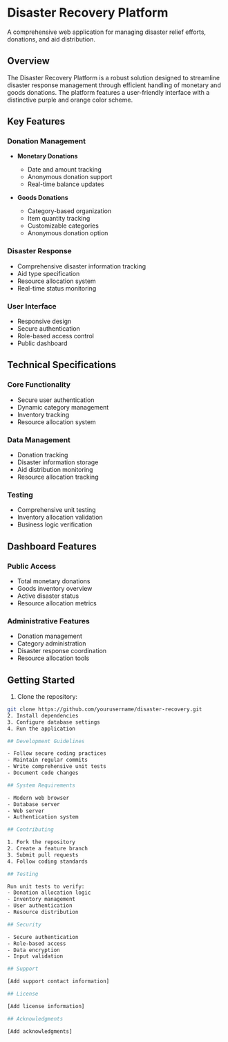 # Disaster Recovery Platform

A comprehensive web application for managing disaster relief efforts, donations, and aid distribution.

## Overview

The Disaster Recovery Platform is a robust solution designed to streamline disaster response management through efficient handling of monetary and goods donations. The platform features a user-friendly interface with a distinctive purple and orange color scheme.

## Key Features

### Donation Management
- **Monetary Donations**
  - Date and amount tracking
  - Anonymous donation support
  - Real-time balance updates

- **Goods Donations**
  - Category-based organization
  - Item quantity tracking
  - Customizable categories
  - Anonymous donation option

### Disaster Response
- Comprehensive disaster information tracking
- Aid type specification
- Resource allocation system
- Real-time status monitoring

### User Interface
- Responsive design
- Secure authentication
- Role-based access control
- Public dashboard

## Technical Specifications

### Core Functionality
- Secure user authentication
- Dynamic category management
- Inventory tracking
- Resource allocation system

### Data Management
- Donation tracking
- Disaster information storage
- Aid distribution monitoring
- Resource allocation tracking

### Testing
- Comprehensive unit testing
- Inventory allocation validation
- Business logic verification

## Dashboard Features

### Public Access
- Total monetary donations
- Goods inventory overview
- Active disaster status
- Resource allocation metrics

### Administrative Features
- Donation management
- Category administration
- Disaster response coordination
- Resource allocation tools

## Getting Started

1. Clone the repository:
```bash
git clone https://github.com/yourusername/disaster-recovery.git
2. Install dependencies
3. Configure database settings
4. Run the application

## Development Guidelines

- Follow secure coding practices
- Maintain regular commits
- Write comprehensive unit tests
- Document code changes

## System Requirements

- Modern web browser
- Database server
- Web server
- Authentication system

## Contributing

1. Fork the repository
2. Create a feature branch
3. Submit pull requests
4. Follow coding standards

## Testing

Run unit tests to verify:
- Donation allocation logic
- Inventory management
- User authentication
- Resource distribution

## Security

- Secure authentication
- Role-based access
- Data encryption
- Input validation

## Support

[Add support contact information]

## License

[Add license information]

## Acknowledgments

[Add acknowledgments]
